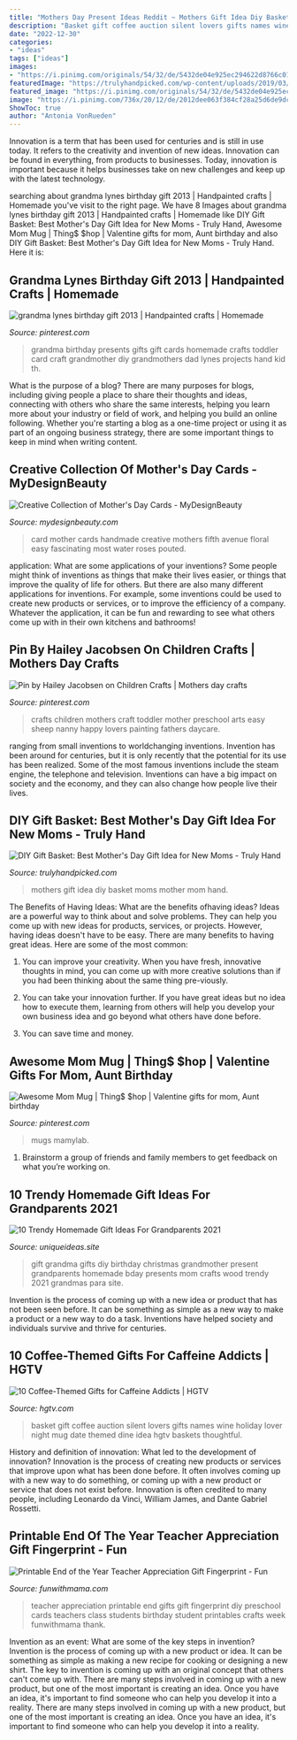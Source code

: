 ```yaml
---
title: "Mothers Day Present Ideas Reddit ~ Mothers Gift Idea Diy Basket Moms Mother Mom Hand"
description: "Basket gift coffee auction silent lovers gifts names wine holiday lover night mug date themed dine idea hgtv baskets thoughtful"
date: "2022-12-30"
categories:
- "ideas"
tags: ["ideas"]
images:
- "https://i.pinimg.com/originals/54/32/de/5432de04e925ec294622d8766c01f752.jpg"
featuredImage: "https://trulyhandpicked.com/wp-content/uploads/2019/03/mothers-day-gift-idea-for-new-moms-the-new-mom-survival-kit-ashley-brooke-nicholas-1552284232g48nk.jpg"
featured_image: "https://i.pinimg.com/originals/54/32/de/5432de04e925ec294622d8766c01f752.jpg"
image: "https://i.pinimg.com/736x/20/12/de/2012dee063f384cf28a25d6de9dceddd--grandma-birthday-gifts-th-birthday.jpg?b=t"
ShowToc: true
author: "Antonia VonRueden"
---
```



Innovation is a term that has been used for centuries and is still in use today. It refers to the creativity and invention of new ideas. Innovation can be found in everything, from products to businesses. Today, innovation is important because it helps businesses take on new challenges and keep up with the latest technology.

	

		
searching about grandma lynes birthday gift 2013 | Handpainted crafts | Homemade you've visit to the right page. We have 8 Images about grandma lynes birthday gift 2013 | Handpainted crafts | Homemade like DIY Gift Basket: Best Mother&#039;s Day Gift Idea for New Moms - Truly Hand, Awesome Mom Mug | Thing$ $hop | Valentine gifts for mom, Aunt birthday and also DIY Gift Basket: Best Mother&#039;s Day Gift Idea for New Moms - Truly Hand. Here it is:
		
    
## Grandma Lynes Birthday Gift 2013 | Handpainted Crafts | Homemade

<img loading=lazy src="https://i.pinimg.com/736x/20/12/de/2012dee063f384cf28a25d6de9dceddd--grandma-birthday-gifts-th-birthday.jpg?b=t" onerror="this.onerror=null;this.src='https://tse4.mm.bing.net/th?id=OIP.DIljklYcX-L47fWN7_3uPgHaJ4&amp;pid=15.1';" alt="grandma lynes birthday gift 2013 | Handpainted crafts | Homemade">

_Source: pinterest.com_

>grandma birthday presents gifts gift cards homemade crafts toddler card craft grandmother diy grandmothers dad lynes projects hand kid th. 

	

What is the purpose of a blog?
There are many purposes for blogs, including giving people a place to share their thoughts and ideas, connecting with others who share the same interests, helping you learn more about your industry or field of work, and helping you build an online following. Whether you're starting a blog as a one-time project or using it as part of an ongoing business strategy, there are some important things to keep in mind when writing content.

    
## Creative Collection Of Mother&#039;s Day Cards - MyDesignBeauty

<img loading=lazy src="http://www.mydesignbeauty.com/wp-content/uploads/2016/04/creative-collection-of-mother-day-cards-by-mydesignbeauty-19.jpg" onerror="this.onerror=null;this.src='https://tse2.mm.bing.net/th?id=OIP.qguAsSv2-JDhyA5Lu59ixQHaJN&amp;pid=15.1';" alt="Creative Collection of Mother&#039;s Day Cards - MyDesignBeauty">

_Source: mydesignbeauty.com_

>card mother cards handmade creative mothers fifth avenue floral easy fascinating most water roses pouted. 

	

application: What are some applications of your inventions?
Some people might think of inventions as things that make their lives easier, or things that improve the quality of life for others. But there are also many different applications for inventions. For example, some inventions could be used to create new products or services, or to improve the efficiency of a company. Whatever the application, it can be fun and rewarding to see what others come up with in their own kitchens and bathrooms!

    
## Pin By Hailey Jacobsen On Children Crafts | Mothers Day Crafts

<img loading=lazy src="https://i.pinimg.com/originals/54/32/de/5432de04e925ec294622d8766c01f752.jpg" onerror="this.onerror=null;this.src='https://tse4.mm.bing.net/th?id=OIP.opfeDHH-YmP9Bz1NBU1hLQHaJ4&amp;pid=15.1';" alt="Pin by Hailey Jacobsen on Children Crafts | Mothers day crafts">

_Source: pinterest.com_

>crafts children mothers craft toddler mother preschool arts easy sheep nanny happy lovers painting fathers daycare. 

	

ranging from small inventions to worldchanging inventions.
Invention has been around for centuries, but it is only recently that the potential for its use has been realized. Some of the most famous inventions include the steam engine, the telephone and television. Inventions can have a big impact on society and the economy, and they can also change how people live their lives.

    
## DIY Gift Basket: Best Mother&#039;s Day Gift Idea For New Moms - Truly Hand

<img loading=lazy src="https://trulyhandpicked.com/wp-content/uploads/2019/03/mothers-day-gift-idea-for-new-moms-the-new-mom-survival-kit-ashley-brooke-nicholas-1552284232g48nk.jpg" onerror="this.onerror=null;this.src='https://tse3.mm.bing.net/th?id=OIP.1OnNwwgchIfpLJcFSxYakQHaLH&amp;pid=15.1';" alt="DIY Gift Basket: Best Mother&#039;s Day Gift Idea for New Moms - Truly Hand">

_Source: trulyhandpicked.com_

>mothers gift idea diy basket moms mother mom hand. 

	

The Benefits of Having Ideas: What are the benefits ofhaving ideas?
Ideas are a powerful way to think about and solve problems. They can help you come up with new ideas for products, services, or projects. However, having ideas doesn't have to be easy. There are many benefits to having great ideas. Here are some of the most common:
1) You can improve your creativity. When you have fresh, innovative thoughts in mind, you can come up with more creative solutions than if you had been thinking about the same thing pre-viously.

2) You can take your innovation further. If you have great ideas but no idea how to execute them, learning from others will help you develop your own business idea and go beyond what others have done before.

3) You can save time and money.

    
## Awesome Mom Mug | Thing$ $hop | Valentine Gifts For Mom, Aunt Birthday

<img loading=lazy src="https://i.pinimg.com/736x/6c/24/6c/6c246ca53a23c0ee8017404e613c0b7d.jpg" onerror="this.onerror=null;this.src='https://tse2.mm.bing.net/th?id=OIP.BysRU4l1cJQBvZuCFq9L9QHaHa&amp;pid=15.1';" alt="Awesome Mom Mug | Thing$ $hop | Valentine gifts for mom, Aunt birthday">

_Source: pinterest.com_

>mugs mamylab. 

	

1. Brainstorm a group of friends and family members to get feedback on what you’re working on.

    
## 10 Trendy Homemade Gift Ideas For Grandparents 2021

<img loading=lazy src="https://www.uniqueideas.site/wp-content/uploads/bday-present-for-grandma-diy-christmas-gifts-pinterest-gift-2.jpg" onerror="this.onerror=null;this.src='https://tse1.mm.bing.net/th?id=OIP.ic6PPLo6kZWBU6eKGLHLYQHaJ4&amp;pid=15.1';" alt="10 Trendy Homemade Gift Ideas For Grandparents 2021">

_Source: uniqueideas.site_

>gift grandma gifts diy birthday christmas grandmother present grandparents homemade bday presents mom crafts wood trendy 2021 grandmas para site. 

	

Invention is the process of coming up with a new idea or product that has not been seen before. It can be something as simple as a new way to make a product or a new way to do a task. Inventions have helped society and individuals survive and thrive for centuries.

    
## 10 Coffee-Themed Gifts For Caffeine Addicts | HGTV

<img loading=lazy src="https://hgtvhome.sndimg.com/content/dam/images/hgtv/fullset/2015/9/23/0/Original_BPF_Holiday-House_Entertaining_Coffee-Inspired-Holiday-Ideas_Coffee-Lovers-Gift-Basket.jpg.rend.hgtvcom.966.725.suffix/1443028662830.jpeg" onerror="this.onerror=null;this.src='https://tse4.mm.bing.net/th?id=OIP.apkGSuYQ5cL7H5scJF_KRAHaFj&amp;pid=15.1';" alt="10 Coffee-Themed Gifts for Caffeine Addicts | HGTV">

_Source: hgtv.com_

>basket gift coffee auction silent lovers gifts names wine holiday lover night mug date themed dine idea hgtv baskets thoughtful. 

	

History and definition of innovation: What led to the development of innovation?
Innovation is the process of creating new products or services that improve upon what has been done before. It often involves coming up with a new way to do something, or coming up with a new product or service that does not exist before. Innovation is often credited to many people, including Leonardo da Vinci, William James, and Dante Gabriel Rossetti.

    
## Printable End Of The Year Teacher Appreciation Gift Fingerprint - Fun

<img loading=lazy src="https://www.funwithmama.com/wp-content/uploads/2017/05/teacher-appreciation-printable.jpg" onerror="this.onerror=null;this.src='https://tse3.mm.bing.net/th?id=OIP.BelzulTF5Pbpg1-UhLWl0wHaM9&amp;pid=15.1';" alt="Printable End of the Year Teacher Appreciation Gift Fingerprint - Fun">

_Source: funwithmama.com_

>teacher appreciation printable end gifts gift fingerprint diy preschool cards teachers class students birthday student printables crafts week funwithmama thank. 

	

Invention as an event: What are some of the key steps in invention?
Invention is the process of coming up with a new product or idea. It can be something as simple as making a new recipe for cooking or designing a new shirt. The key to invention is coming up with an original concept that others can't come up with. There are many steps involved in coming up with a new product, but one of the most important is creating an idea. Once you have an idea, it's important to find someone who can help you develop it into a reality. There are many steps involved in coming up with a new product, but one of the most important is creating an idea. Once you have an idea, it's important to find someone who can help you develop it into a reality.

